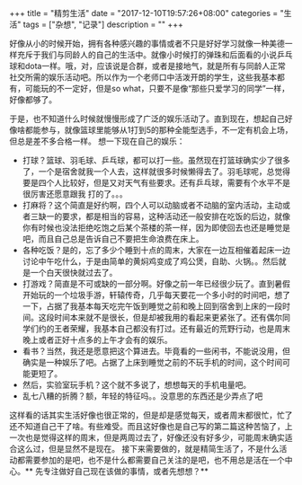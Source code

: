 +++
title = "精剪生活"
date = "2017-12-10T19:57:26+08:00"
categories = "生活"
tags = ["杂想", "记录"]
description = ""
+++


好像从小的时候开始，拥有各种感兴趣的事情或者不只是好好学习就像一种美德一样充斥于我们与同龄人的自己的生活中。就像小时候打的弹珠和后面看的小说乒乓球和dota一样。哦，对，应该说是合群，或者是接地气，就是所有与同龄人正常社交所需的娱乐活动吧。所以作为一个老师口中活泼开朗的学生，这些我基本都有，可能玩的不一定好，但是so what，只要不是像“那些只爱学习的同学”一样，好像都够了。

<!--more-->


于是，也不知道什么时候就慢慢形成了广泛的娱乐活动了。直到现在，想起自己好像啥都能参与，就像篮球里能够从1打到5的那种全能型选手，不一定有机会上场，但总是差不多合格一样。
想一下现在自己的娱乐：
* 打球？篮球、羽毛球、乒乓球，都可以打一些。虽然现在打篮球确实少了很多了，一个是宿舍就我一个人去，这样就很多时候懒得去了。羽毛球呢，总觉得要是四个人比较好，但是又对天气有些要求。还有乒乓球，需要有个水平不是很厉害还愿意跟我 打的了。。。
* 打麻将？这个简直是好约啊，四个人可以动脑或者不动脑的室内活动，主动或者三缺一的要求，都是相当的容易，这种活动还一般安排在吃饭的后边，就像你有时候也没法拒绝吃饱之后某个茶楼的茶一样，因为即使回去也还是睡觉是吧，而且自己总是告诉自己不要把生命浪费在床上。
* 各种吃饭？是的，忘了多少个睡到十点的周末，大家在一边互相催着起床一边讨论中午吃什么，于是由简单的黄焖鸡变成了鸡公煲，自助、火锅。。然后就是一个白天很快就过去了。
* 打游戏？简直是不可或缺的一部分啊。好像之前一年已经很少玩了。直到暑假开始玩的一个垃圾手游，轩辕传奇，几乎每天要花一个多小时的时间吧，想了一下，占据了我基本每天吃完午饭到睡觉之前和晚上回到宿舍到上床的一段时间。这段时间本来就不是很长，但是却被我用的看起来更紧张了。还有偶尔同学们约的王者荣耀，我基本自己都没有打过。还有最近的荒野行动，也是周末晚上或者正好十点多的上午才会有的娱乐。
* 看书？当然，我还是愿意把这个算进去。毕竟看的一些闲书，不能说没用，但确实是一种娱乐了吧。占据了上床到睡觉之前的不玩手机的时间，这个时间可能更短了。
* 然后，实验室玩手机？这个就不多说了，想想每天的手机电量吧。
* 乱七八糟的折腾？额，年轻的特征吗。。没意思的东西还是少弄点了吧

这样看的话其实生活好像也很正常的，但是却是感觉每天，或者周末都很忙，忙了还不知道自己干了啥。有些难受。而且这好像也是自己写的第二篇这种苦恼了，上一次也是觉得这样的周末，但是两周过去了，好像还没有好多少，可能周末确实适合这么过，但是显然不是现在。
接下来需要做的，就是精简生活了，不是什么活动都需要参加的是吧，也不是什么都需要自己关注的是吧，也不用总是活在一个中心。** 先专注做好自己现在该做的事情，或者先想想？**
